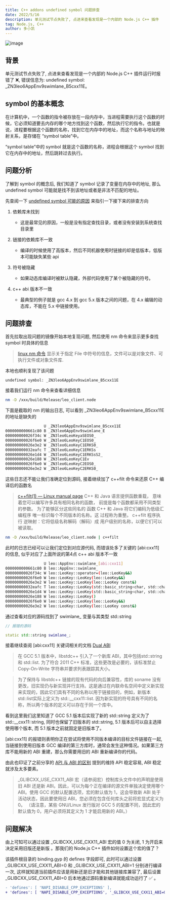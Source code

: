 ```yaml
---
title: C++ addons undefined symbol 问题排查
date: 2022/5/16
description: 单元测试节点失败了, 点进来查看发现是一个内部的 Node.js C++ 插件
tag: Node.js, C++
author: 多小凯
---
```


![image](https://user-images.githubusercontent.com/23253540/168573694-9b34aab7-a807-4d73-a420-d685e3acaace.png)

## 背景
单元测试节点失败了, 点进来查看发现是一个内部的 Node.js C++ 插件运行时报错了 ❌, 错误信息为: undefined symbol: _ZN3leo6AppEnv9swimlane_B5cxx11E。


## symbol 的基本概念
在计算机中，一个函数的指令被存放在一段内存中，当进程需要执行这个函数的时候，它必须知道要去内存的哪个地方找到这个函数，然后执行它的指令。也就是说，进程要根据这个函数的名称，找到它在内存中的地址，而这个名称与地址的映射关系，是存储在 “symbol table”中。

“symbol table”中的 symbol 就是这个函数的名称，进程会根据这个 symbol 找到它在内存中的地址，然后跳转过去执行。

## 问题分析
了解到 symbol 的概念后, 我们知道了 symbol 记录了变量在内存中的地址, 那么 undefined symbol 可能就是找不到该地址或者是非法不匹配的地址。

先查阅一下 [undefined symbol 可能的原因](https://www.shuzhiduo.com/A/KE5QNjLydL/) 来指引一下接下来的排查方向

1. 依赖库未找到
	* 这是最常见的原因，一般是没有指定查找目录，或者没有安装到系统查找目录里

2. 链接的依赖库不一致
	* 编译的时候使用了高版本，然后不同机器使用时链接的却是低版本，低版本可能缺失某些 api
3. 符号被隐藏
	* 如果动态库编译时被默认隐藏，外部代码使用了某个被隐藏的符号。

4. c++ abi 版本不一致
	* 最典型的例子就是 gcc 4.x 到 gcc 5.x 版本之间的问题，在 4.x 编辑的动态库，不能在 5.x 中链接使用。


## 问题排查
首先拉取出现问题的镜像开始本地复现问题, 然后使用 nm 命令来显示更多查找 symbol 时具体的信息
> [linux nm 命令](https://linuxtools-rst.readthedocs.io/zh_CN/latest/tool/nm.html) 显示关于指定 File 中符号的信息，文件可以是对象文件、可执行文件或对象文件库.

本地也顺利复现了该问题
```
undefined symbol: _ZN3leo6AppEnv9swimlane_B5cxx11E
```
接着我们运行 nm 命令来查看详细信息
```bash
nm -D /xxx/build/Release/leo_client.node
```
下面是截取的 nm 的输出日志, 可以看到 _ZN3leo6AppEnv9swimlane_B5cxx11E 的地址是缺失的
```bash
                 U _ZN3leo6AppEnv9swimlane_B5cxx11E
0000000000661c80 B _ZN3leo6AppEnv9swimlane_E
000000000026f34c W _ZN3leo6LeoKeyaSEOS0_
000000000026f6e0 W _ZN3leo6LeoKeyC1EOS0_
000000000026e3e2 W _ZN3leo6LeoKeyC1ERKS0_
000000000032eafc T _ZN3leo6LeoKeyC1ERKSs
000000000026e1d4 W _ZN3leo6LeoKeyC1ERKSsS2_
000000000026e188 W _ZN3leo6LeoKeyC1Ev
000000000026f6e0 W _ZN3leo6LeoKeyC2EOS0_
000000000026e3e2 W _ZN3leo6LeoKeyC2ERKS0_
```
这些日志还不能让我们准确定位到源码, 接着继续加了 c++filt 命令来还原 C++ 编译后的函数名
> [c++filt(1) — Linux manual page](https://man7.org/linux/man-pages/man1/c++filt.1.html)  C++ 和 Java 语言提供函数重载， 意味着您可以编写许多具有相同名称的函数， 前提是每个函数都采用不同类型的参数。 为了能够区分这些同名的 函数 C++ 和 Java 将它们编码为低级汇编程序 唯一标识每个不同版本的名称。这 过程称为重整。 c++filt 程序执行 逆映射：它将低级名称解码（解码）成 用户级别的名称，以便它们可以被读取。
```bash
nm -D /xxx/build/Release/leo_client.node | c++filt
```
此时的日志已经可以让我们定位到对应源代码, 而错误处多了关键的 [abi:cxx11] 的信息, 似乎对应了上面所说的第4点 c++ abi 版本不一致
```bash
                 U leo::AppEnv::swimlane_[abi:cxx11]
0000000000661c80 B leo::AppEnv::swimlane_
000000000026f34c W leo::LeoKey::operator=(leo::LeoKey&&)
000000000026f6e0 W leo::LeoKey::LeoKey(leo::LeoKey&&)
000000000026e3e2 W leo::LeoKey::LeoKey(leo::LeoKey const&)
000000000032eafc T leo::LeoKey::LeoKey(std::basic_string<char, std::char_traits<char>, std::allocator<char> > const&)
000000000026e1d4 W leo::LeoKey::LeoKey(std::basic_string<char, std::char_traits<char>, std::allocator<char> > const&, std::basic_string<char, std::char_traits<char>, std::allocator<char> > const&)
000000000026e188 W leo::LeoKey::LeoKey()
000000000026f6e0 W leo::LeoKey::LeoKey(leo::LeoKey&&)
000000000026e3e2 W leo::LeoKey::LeoKey(leo::LeoKey const&)
```
通过查看对应的源码找到了 swimlane_ 变量与其类型 std::string
```c++
// 报错的源码

static std::string swimlane_;
```
接着继续查阅 [abi:cxx11] 关键词相关的文档 [Dual ABI](https://gcc.gnu.org/onlinedocs/libstdc++/manual/using_dual_abi.html)
> 在 GCC 5.1 版本中，libstdc++ 引入了一个新库 ABI，其中包括std::string和 std::list. 为了符合 2011 C++ 标准，这些更改是必要的，该标准禁止 Copy-On-Write 字符串并要求列表跟踪其大小。

> 为了保持与 libstdc++ 链接的现有代码的向后兼容性，库的 soname 没有更改，旧实现仍与新实现并行支持。这是通过在内联命名空间中定义新实现来实现的，因此它们具有不同的名称以用于链接目的，例如，新版本 std::list<int>实际上定义为 std::__cxx11::list<int>. 因为新实现的符号具有不同的名称，所以两个版本的定义可以存在于同一个库中。

看到这里我们这里知道了 GCC 5.1 版本后实现了新的 std::string 定义为了 std::__cxx11::string, 同时也保留了旧版本的 std::string, 5.1 版本后可以自主选择使用哪个版本, 而 5.1 版本之前就固定是旧版本了。 

[abi:cxx11] 的报错则表明你正在尝试将使用不同版本编译的目标文件链接在一起, 当链接到使用旧版本 GCC 编译的第三方库时，通常会发生这种情况。如果第三方库不能用新的 ABI 重建，那么你需要用旧的 ABI 重新编译你的代码。

由此也印证了之前分享的 [API 与 ABI 的区别](https://github.com/xiaoxiaojx/blog/issues/22) 提到的维持 API 稳定容易, ABI 稳定就涉及太多要素。

> _GLIBCXX_USE_CXX11_ABI 宏（请参阅宏）控制库头文件中的声明是使用旧 ABI 还是新 ABI。因此，可以为每个正在编译的源文件单独决定使用哪个 ABI。使用 GCC 的默认配置选项，宏的默认值为 1，这会导致新 ABI 处于活动状态，因此要使用旧 ABI，您必须在包含任何库头之前将宏显式定义为 0。 （请注意，某些 GNU/Linux 发行版对 GCC 5 的配置不同，因此宏的默认值为 0，用户必须将其定义为 1 才能启用新的 ABI。）


## 问题解决
由上可知可以通过设置 _GLIBCXX_USE_CXX11_ABI 宏的值 0 为关闭, 1 为开启来决定采用旧版还是新版
。那我们的 Node.js C++ 插件如何设置这个宏的值了？ 

该插件根目录的 binding.gyp 的 defines 字段即可, 此时可以通过设置 _GLIBCXX_USE_CXX11_ABI=0 和 _GLIBCXX_USE_CXX11_ABI=1 分别进行编译一次, 这样就知道当前插件应该是用新还是旧才能和其他链接库兼容了, 最后设置 _GLIBCXX_USE_CXX11_ABI=0 后本地通过源码重新编译就能成功运行了 ✅ 。
```diff
- 'defines': [ 'NAPI_DISABLE_CPP_EXCEPTIONS' ],
+ 'defines': [ 'NAPI_DISABLE_CPP_EXCEPTIONS', '_GLIBCXX_USE_CXX11_ABI=0' ],
```
